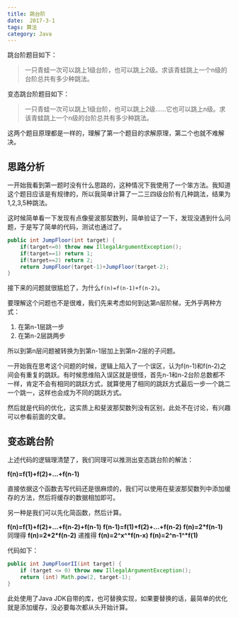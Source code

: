 ```yaml
---
title: 跳台阶
date:  2017-3-1
tags: 算法
category: Java
---
```

跳台阶题目如下：

> 一只青蛙一次可以跳上1级台阶，也可以跳上2级。求该青蛙跳上一个n级的台阶总共有多少种跳法。

变态跳台阶题目如下：

> 一只青蛙一次可以跳上1级台阶，也可以跳上2级……它也可以跳上n级。求该青蛙跳上一个n级的台阶总共有多少种跳法。

这两个题目原理都是一样的，理解了第一个题目的求解原理，第二个也就不难解决。

<!--more-->
## 思路分析
一开始我看到第一题时没有什么思路的，这种情况下我使用了一个笨方法。我知道这个题目应该是有规律的，所以我简单计算了一二三四级台阶有几种跳法，结果为1,2,3,5种跳法。

这时候简单看一下发现有点像斐波那契数列，简单验证了一下，发现没遇到什么问题，于是写了简单的代码，测试也通过了。
```java
public int JumpFloor(int target) {
	if(target<=0) throw new IllegalArgumentException();
	if(target==1) return 1;
	if(target==2) return 2;
	return JumpFloor(target-1)+JumpFloor(target-2);
}
```
接下来的问题就很尴尬了，为什么`f(n)=f(n-1)+f(n-2)`。

要理解这个问题也不是很难，我们先来考虑如何到达第n层阶梯，无外乎两种方式：
1. 在第n-1层跳一步
2. 在第n-2层跳两步

所以到第n层问题被转换为到第n-1层加上到第n-2层的子问题。

一开始我在思考这个问题的时候，逻辑上陷入了一个误区，认为f(n-1)和f(n-2)之间会有重复的跳跃。有时候思维陷入误区就是很怪，首先n-1和n-2台阶总数都不一样，肯定不会有相同的跳跃方式，就算使用了相同的跳跃方式最后一步一个跳二一个跳一，这样也会成为不同的跳跃方式。

然后就是代码的优化，这实质上和斐波那契数列没有区别，此处不在讨论，有兴趣可以参看前面的文章。

## 变态跳台阶
上述代码的逻辑理清楚了，我们同理可以推测出变态跳台阶的解法：

**f(n)=f(1)+f(2)+...+f(n-1)**

直接依据这个函数去写代码还是很麻烦的，我们可以使用在斐波那契数列中添加缓存的方法，然后将缓存的数据相加即可。

另一种是我们可以先化简函数，然后计算。

**f(n)=f(1)+f(2)+...+f(n-2)+f(n-1)**
**f(n-1)=f(1)+f(2)+...+f(n-2)**
**f(n)=2*f(n-1)**
同理得
**f(n)=2\*2\*f(n-2)**
递推得
**f(n)=2^x^\*f(n-x)**
**f(n)=2^n-1^\*f(1)**

代码如下：
```java
public int JumpFloorII(int target) {
	if (target <= 0) throw new IllegalArgumentException();
	return (int) Math.pow(2, target-1);
}
```
此处使用了Java JDK自带的库，也可替换实现，如果要替换的话，最简单的优化就是添加缓存，没必要每次都从头开始计算。

